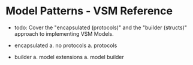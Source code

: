 # Model Patterns - VSM Reference

- todo: Cover the "encapsulated (protocols)" and the "builder (structs)" approach to implementing VSM Models.

- encapsulated
    a. no protocols
    a. protocols
- builder
    a. model extensions
    a. model builder
